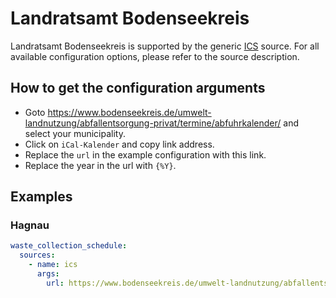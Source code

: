 # Landratsamt Bodenseekreis

Landratsamt Bodenseekreis is supported by the generic [ICS](/doc/source/ics.md) source. For all available configuration options, please refer to the source description.


## How to get the configuration arguments

- Goto <https://www.bodenseekreis.de/umwelt-landnutzung/abfallentsorgung-privat/termine/abfuhrkalender/> and select your municipality.  
- Click on `iCal-Kalender` and copy link address.
- Replace the `url` in the example configuration with this link.
- Replace the year in the url with `{%Y}`.

## Examples

### Hagnau

```yaml
waste_collection_schedule:
  sources:
    - name: ics
      args:
        url: https://www.bodenseekreis.de/umwelt-landnutzung/abfallentsorgung-privat/termine/abfuhrkalender/export/2023/hagnau/1,4,2,5,16,7,9,8,10,6/ics/
```
